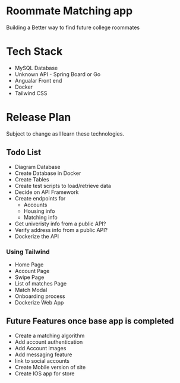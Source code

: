 # Roommate Matching app

Building a Better way to find future college roommates

# Tech Stack

- MySQL Database
- Unknown API - Spring Board or Go
- Angualar Front end
- Docker
- Tailwind CSS

# Release Plan

Subject to change as I learn these technologies.

## Todo List

- Diagram Database
- Create Database in Docker
- Create Tables
- Create test scripts to load/retrieve data
- Decide on API Framework
- Create endpoints for
  - Accounts
  - Housing info
  - Matching info
- Get univeristy info from a public API?
- Verify address info from a public API?
- Dockerize the API

### Using Tailwind

- Home Page
- Account Page
- Swipe Page
- List of matches Page
- Match Modal
- Onboarding process
- Dockerize Web App

## Future Features once base app is completed

- Create a matching algorithm
- Add account authentication
- Add Account images
- Add messaging feature
- link to social accounts
- Create Mobile version of site
- Create IOS app for store

